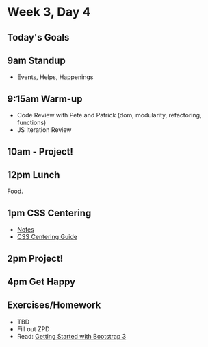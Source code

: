# Week 3, Day 4

## Today's Goals

## 9am Standup

- Events, Helps, Happenings

## 9:15am Warm-up

- Code Review with Pete and Patrick (dom, modularity, refactoring, functions)
- JS Iteration Review

## 10am - Project!

## 12pm Lunch

Food.

## 1pm CSS Centering

- [Notes](https://github.com/gSchool/g11-course-curriculum/tree/master/week03/03_lectures/css-centering)
- [CSS Centering Guide](https://css-tricks.com/centering-css-complete-guide/)

## 2pm Project!

## 4pm Get Happy

## Exercises/Homework

- TBD
- Fill out ZPD
- Read: [Getting Started with Bootstrap 3](https://realpython.com/blog/python/getting-started-with-bootstrap-3/)
